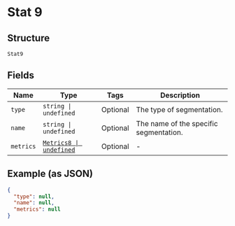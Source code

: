 
# Stat 9

## Structure

`Stat9`

## Fields

| Name | Type | Tags | Description |
|  --- | --- | --- | --- |
| `type` | `string \| undefined` | Optional | The type of segmentation. |
| `name` | `string \| undefined` | Optional | The name of the specific segmentation. |
| `metrics` | [`Metrics8 \| undefined`](../../doc/models/metrics-8.md) | Optional | - |

## Example (as JSON)

```json
{
  "type": null,
  "name": null,
  "metrics": null
}
```

